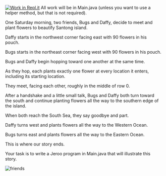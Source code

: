 [![Work in Repl.it](https://classroom.github.com/assets/work-in-replit-14baed9a392b3a25080506f3b7b6d57f295ec2978f6f33ec97e36a161684cbe9.svg)](https://classroom.github.com/online_ide?assignment_repo_id=3266780&assignment_repo_type=AssignmentRepo)
All work will be in Main.java (unless you want to use a helper method, but that is not required).

One Saturday morning, two friends, Bugs and Daffy, decide to meet and plant flowers to beautify Santong island. 

Daffy starts in the northwest corner facing east with 90 flowers in his pouch. 

Bugs starts in the northeast corner facing west with 90 flowers in his pouch. 

Bugs and Daffy begin hopping toward one another at the same time. 

As they hop, each plants exactly one flower at every location it enters, including its starting location. 

They meet, facing each other, roughly in the middle of row 0. 

After a handshake and a little small talk, Bugs and Daffy both turn toward the south 
and continue planting flowers all the way to the southern edge of the island. 

When both reach the South Sea, they say goodbye and part. 

Daffy turns west and plants flowers all the way to the Western Ocean. 

Bugs turns east and plants flowers all the way to the Eastern Ocean. 

This is where our story ends. 

Your task is to write a Jeroo program in Main.java that will illustrate this story.

![friends](https://user-images.githubusercontent.com/28961298/93718585-ec5aac00-fb42-11ea-9ecc-c1e2df3f9738.gif)






